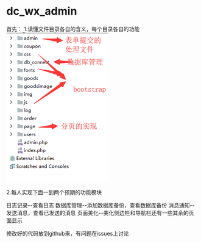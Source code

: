 # dc_wx_admin
首先：
1.读懂文件目录各自的含义，每个目录各自的功能
![Image text](https://raw.githubusercontent.com/a1205690421/dc_wx_admin/master/%E5%9B%BE%E7%89%871.png?token=ALZEIXKVTRCBVVIHQUSBWTK4XGJFG)

2.每人实现下面一到两个预期的功能模块

日志记录--查看日志
数据库管理--添加数据库备份，查看数据库备份
消息通知--发送消息，查看已发送的消息
页面美化--美化侧边栏和导航栏还有一些其余的页面显示

修改好的代码放到github来，有问题在issues上讨论
